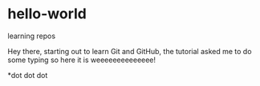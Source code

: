 # hello-world
learning repos


Hey there, starting out to learn Git and GitHub, the tutorial asked me to do some typing so here it is
weeeeeeeeeeeeee!

*dot dot dot
